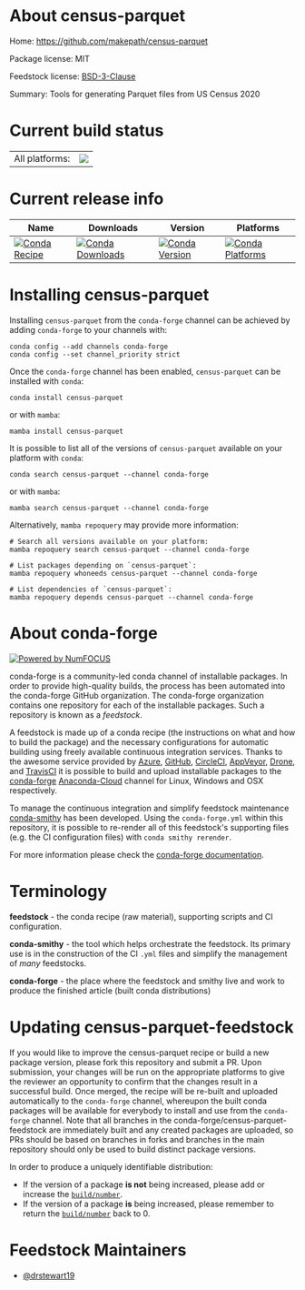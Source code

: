 About census-parquet
====================

Home: https://github.com/makepath/census-parquet

Package license: MIT

Feedstock license: [BSD-3-Clause](https://github.com/conda-forge/census-parquet-feedstock/blob/main/LICENSE.txt)

Summary: Tools for generating Parquet files from US Census 2020

Current build status
====================


<table><tr><td>All platforms:</td>
    <td>
      <a href="https://dev.azure.com/conda-forge/feedstock-builds/_build/latest?definitionId=16676&branchName=main">
        <img src="https://dev.azure.com/conda-forge/feedstock-builds/_apis/build/status/census-parquet-feedstock?branchName=main">
      </a>
    </td>
  </tr>
</table>

Current release info
====================

| Name | Downloads | Version | Platforms |
| --- | --- | --- | --- |
| [![Conda Recipe](https://img.shields.io/badge/recipe-census--parquet-green.svg)](https://anaconda.org/conda-forge/census-parquet) | [![Conda Downloads](https://img.shields.io/conda/dn/conda-forge/census-parquet.svg)](https://anaconda.org/conda-forge/census-parquet) | [![Conda Version](https://img.shields.io/conda/vn/conda-forge/census-parquet.svg)](https://anaconda.org/conda-forge/census-parquet) | [![Conda Platforms](https://img.shields.io/conda/pn/conda-forge/census-parquet.svg)](https://anaconda.org/conda-forge/census-parquet) |

Installing census-parquet
=========================

Installing `census-parquet` from the `conda-forge` channel can be achieved by adding `conda-forge` to your channels with:

```
conda config --add channels conda-forge
conda config --set channel_priority strict
```

Once the `conda-forge` channel has been enabled, `census-parquet` can be installed with `conda`:

```
conda install census-parquet
```

or with `mamba`:

```
mamba install census-parquet
```

It is possible to list all of the versions of `census-parquet` available on your platform with `conda`:

```
conda search census-parquet --channel conda-forge
```

or with `mamba`:

```
mamba search census-parquet --channel conda-forge
```

Alternatively, `mamba repoquery` may provide more information:

```
# Search all versions available on your platform:
mamba repoquery search census-parquet --channel conda-forge

# List packages depending on `census-parquet`:
mamba repoquery whoneeds census-parquet --channel conda-forge

# List dependencies of `census-parquet`:
mamba repoquery depends census-parquet --channel conda-forge
```


About conda-forge
=================

[![Powered by
NumFOCUS](https://img.shields.io/badge/powered%20by-NumFOCUS-orange.svg?style=flat&colorA=E1523D&colorB=007D8A)](https://numfocus.org)

conda-forge is a community-led conda channel of installable packages.
In order to provide high-quality builds, the process has been automated into the
conda-forge GitHub organization. The conda-forge organization contains one repository
for each of the installable packages. Such a repository is known as a *feedstock*.

A feedstock is made up of a conda recipe (the instructions on what and how to build
the package) and the necessary configurations for automatic building using freely
available continuous integration services. Thanks to the awesome service provided by
[Azure](https://azure.microsoft.com/en-us/services/devops/), [GitHub](https://github.com/),
[CircleCI](https://circleci.com/), [AppVeyor](https://www.appveyor.com/),
[Drone](https://cloud.drone.io/welcome), and [TravisCI](https://travis-ci.com/)
it is possible to build and upload installable packages to the
[conda-forge](https://anaconda.org/conda-forge) [Anaconda-Cloud](https://anaconda.org/)
channel for Linux, Windows and OSX respectively.

To manage the continuous integration and simplify feedstock maintenance
[conda-smithy](https://github.com/conda-forge/conda-smithy) has been developed.
Using the ``conda-forge.yml`` within this repository, it is possible to re-render all of
this feedstock's supporting files (e.g. the CI configuration files) with ``conda smithy rerender``.

For more information please check the [conda-forge documentation](https://conda-forge.org/docs/).

Terminology
===========

**feedstock** - the conda recipe (raw material), supporting scripts and CI configuration.

**conda-smithy** - the tool which helps orchestrate the feedstock.
                   Its primary use is in the construction of the CI ``.yml`` files
                   and simplify the management of *many* feedstocks.

**conda-forge** - the place where the feedstock and smithy live and work to
                  produce the finished article (built conda distributions)


Updating census-parquet-feedstock
=================================

If you would like to improve the census-parquet recipe or build a new
package version, please fork this repository and submit a PR. Upon submission,
your changes will be run on the appropriate platforms to give the reviewer an
opportunity to confirm that the changes result in a successful build. Once
merged, the recipe will be re-built and uploaded automatically to the
`conda-forge` channel, whereupon the built conda packages will be available for
everybody to install and use from the `conda-forge` channel.
Note that all branches in the conda-forge/census-parquet-feedstock are
immediately built and any created packages are uploaded, so PRs should be based
on branches in forks and branches in the main repository should only be used to
build distinct package versions.

In order to produce a uniquely identifiable distribution:
 * If the version of a package **is not** being increased, please add or increase
   the [``build/number``](https://docs.conda.io/projects/conda-build/en/latest/resources/define-metadata.html#build-number-and-string).
 * If the version of a package **is** being increased, please remember to return
   the [``build/number``](https://docs.conda.io/projects/conda-build/en/latest/resources/define-metadata.html#build-number-and-string)
   back to 0.

Feedstock Maintainers
=====================

* [@drstewart19](https://github.com/drstewart19/)


